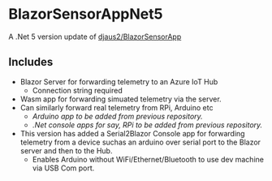 # BlazorSensorAppNet5
A .Net 5 version update of  [djaus2/BlazorSensorApp](https://github.com/djaus2/SensorBlazor)

## Includes
- Blazor Server for forwarding telemetry to an Azure IoT Hub
  - Connection string required
- Wasm app for forwarding simuated telemetry via the server.
- Can similarly forward real telemetry from RPi, Arduino etc
    - _Arduino app to be added from previous repository._
    - _.Net console apps for say, RPi to be added from previous repository._
- This version has added a Serial2Blazor Console app for forwarding telemetry from a device suchas an arduino over serial port to the Blazor server and then to the Hub.
  - Enables Arduino without WiFi/Ethernet/Bluetooth to use dev machine via USB Com port.
